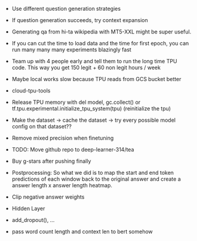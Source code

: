 - Use different question generation strategies
- If question generation succeeds, try context expansion
- Generating qa from hi-ta wikipedia with MT5-XXL might be super useful. 

- If you can cut the time to load data and the time for first epoch, you can run many many many experiments blazingly fast
- Team up with 4 people early and tell them to run the long time TPU code. This way you get 150 legit + 60 non legit hours / week
- Maybe local works slow because TPU reads from GCS bucket better
- cloud-tpu-tools
- Release TPU memory with del model, gc.collect() or tf.tpu.experimental.initialize_tpu_system(tpu) (reinitialize the tpu)
- Make the dataset -> cache the dataset -> try every possible model config on that dataset??
- Remove mixed precision when finetuning
- TODO: Move github repo to deep-learner-314/tea
- Buy g-stars after pushing finally
- Postprocessing: So what we did is to map the start and end token predictions of each window back to the original answer and create a answer length x answer length heatmap.

- Clip negative answer weights
- Hidden Layer
- add_dropout(), ...
- pass word count length and context len to bert somehow
